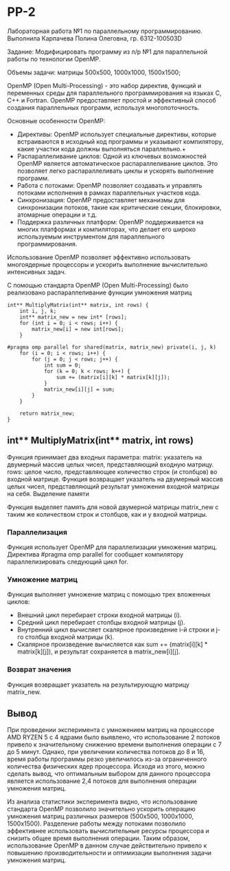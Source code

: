 # PP-2
Лабораторная работа №1 по параллельному программированию. Выполнила Карпачева Полина Олеговна, гр. 6312-100503D

Задание: Модифицировать программу из л/р №1 для параллельной работы по технологии OpenMP.

Объемы задачи: матрицы 500х500, 1000х1000, 1500х1500;

OpenMP (Open Multi-Processing) - это набор директив, функций и переменных среды для параллельного программирования на языках C, C++ и Fortran. OpenMP предоставляет простой и эффективный способ создания параллельных программ, используя многопоточность.

Основные особенности OpenMP:

+ Директивы: OpenMP использует специальные директивы, которые встраиваются в исходный код программы и указывают компилятору, какие участки кода должны выполняться параллельно.+
+ Распараллеливание циклов: Одной из ключевых возможностей OpenMP является автоматическое распараллеливание циклов. Это позволяет легко распараллеливать циклы и ускорять выполнение программ.
+ Работа с потоками: OpenMP позволяет создавать и управлять потоками исполнения в рамках параллельных участков кода.
+ Синхронизация: OpenMP предоставляет механизмы для синхронизации потоков, такие как критические секции, блокировки, атомарные операции и т.д.
+ Поддержка различных платформ: OpenMP поддерживается на многих платформах и компиляторах, что делает его широко используемым инструментом для параллельного программирования.

Использование OpenMP позволяет эффективно использовать многоядерные процессоры и ускорить выполнение вычислительно интенсивных задач.

С помощью стандарта OpenMP (Open Multi-Processing) было реализовано распараллеливание функции умножения матриц

```
int** MultiplyMatrix(int** matrix, int rows) {
    int i, j, k;
    int** matrix_new = new int* [rows];
    for (int i = 0; i < rows; i++) {
        matrix_new[i] = new int[rows];
    }

#pragma omp parallel for shared(matrix, matrix_new) private(i, j, k)
    for (i = 0; i < rows; i++) {
        for (j = 0; j < rows; j++) {
            int sum = 0;
            for (k = 0; k < rows; k++) {
                sum += (matrix[i][k] * matrix[k][j]);
            }
            matrix_new[i][j] = sum;
        }
    }

    return matrix_new;
}
```

## int** MultiplyMatrix(int** matrix, int rows)
Функция принимает два входных параметра:
matrix: указатель на двумерный массив целых чисел, представляющий входную матрицу.
rows: целое число, представляющее количество строк (и столбцов) во входной матрице.
Функция возвращает указатель на двумерный массив целых чисел, представляющий результат умножения входной матрицы на себя.
Выделение памяти

Функция выделяет память для новой двумерной матрицы matrix_new с таким же количеством строк и столбцов, как и у входной матрицы.

### Параллелизация

Функция использует OpenMP для параллелизации умножения матриц. Директива #pragma omp parallel for сообщает компилятору параллелизировать следующий цикл for.

### Умножение матриц

Функция выполняет умножение матриц с помощью трех вложенных циклов:

+ Внешний цикл перебирает строки входной матрицы (i).
+ Средний цикл перебирает столбцы входной матрицы (j).
+ Внутренний цикл вычисляет скалярное произведение i-й строки и j-го столбца входной матрицы (k).
+ Скалярное произведение вычисляется как sum += (matrix[i][k] * matrix[k][j]), и результат сохраняется в matrix_new[i][j].

### Возврат значения

Функция возвращает указатель на результирующую матрицу matrix_new.

## Вывод

При проведении эксперимента с умножением матриц на процессоре AMD RYZEN 5 с 4 ядрами было выявлено, что использование 2 потоков привело к значительному снижению времени выполнения операции с 7 до 5 минут. Однако, при увеличении количества потоков до 8 и 16, время работы программы резко увеличилось из-за ограниченного количества физических ядер процессора. Исходя из этого, можно сделать вывод, что оптимальным выбором для данного процессора является использование 2,4 потоков для выполнения операции умножения матриц.

Из анализа статистики эксперимента видно, что использование стандарта OpenMP позволило значительно ускорить операцию умножения матриц различных размеров (500х500, 1000х1000, 1500х1500). Разделение работы между потоками позволило эффективнее использовать вычислительные ресурсы процессора и снизить общее время выполнения операции. Таким образом, использование OpenMP в данном случае действительно привело к повышению производительности и оптимизации выполнения задачи умножения матриц.

